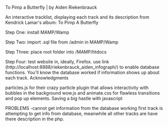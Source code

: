 To Pimp a Butterfly  | by Aiden Riekenbrauck

An interactive tracklist, displaying each track and its description from Kendrick Lamar's album: To Pimp A Butterfly


Step One: install MAMP/Wamp

Step Two: import .sql file from /admin in MAMP/Wamp

Step Three: place root folder into /MAMP/htdocs

Step Four: test website in, ideally, Firefox. use link (http://localhost:8888/riekenbrauck_aiden_infograph/) to enable database functions. You'll know the database worked if information shows up about each track.
Acknowledgments

  particles.js for their crazy particle plugin that allows interactivity with bubbles in the background
  wow.js and animate.css for flawless transitions and pop up elements. Saving a big hastle with javascript
  
 PROBLEMS
 -cannot get information from the database working
    first track is attempting to get info from database, meanwhile all other tracks are have there description in the php.
